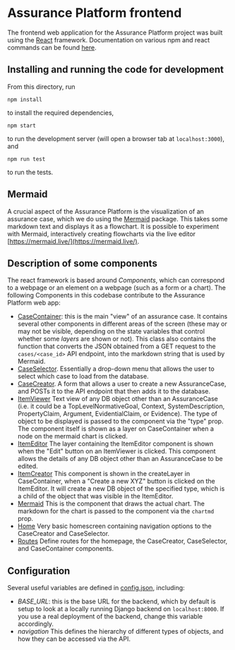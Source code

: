 # Assurance Platform frontend

The frontend web application for the Assurance Platform project was built using the [React](https://reactjs.org/) framework.
Documentation on various npm and react commands can be found [here](react_info.md).

## Installing and running the code for development

From this directory, run
```
npm install
```
to install the required dependencies,
```
npm start
```
to run the development server (will open a browser tab at `localhost:3000`), and
```
npm run test
```
to run the tests.

## Mermaid

A crucial aspect of the Assurance Platform is the visualization of an assurance case, which we do using the [Mermaid](https://mermaid-js.github.io/mermaid/#/) package.   This takes some markdown text and displays it as a flowchart.  It is possible to experiment with Mermaid, interactively creating flowcharts via the live editor [https://mermaid.live/](https://mermaid.live/).

## Description of some components

The react framework is based around *Components*, which can correspond to a webpage or an element on a webpage (such as a form or a chart).   The following Components in this codebase contribute to the Assurance Platform web app:
* [CaseContainer](src/components/CaseContainer.js): this is the main "view" of an assurance case.  It contains several other components in different areas of the screen (these may or may not be visible, depending on the state variables that control whether some _layers_ are shown or not).  This class also contains the function that converts the JSON obtained from a GET request to the ```cases/<case_id>``` API endpoint, into the markdown string that is used by Mermaid.
* [CaseSelector](src/components/CaseSelector.js). Essentially a drop-down menu that allows the user to select which case to load from the database.
* [CaseCreator](src/components/CaseCreator.js). A form that allows a user to create a new AssuranceCase, and POSTs it to the API endpoint that then adds it to the database.
* [ItemViewer](src/components/ItemViewer.js) Text view of any DB object other than an AssuranceCase (i.e. it could be a TopLevelNormativeGoal, Context, SystemDescription, PropertyClaim, Argument, EvidentialClaim, or Evidence).   The type of object to be displayed is passed to the component via the "type" prop.  The component itself is shown as a layer on CaseContainer when a node on the mermaid chart is clicked.
* [ItemEditor](src/components/ItemEditor.js) The layer containing the ItemEditor component is shown when the "Edit" button on an ItemViewer is clicked.   This component allows the details of any DB object other than an AssuranceCase to be edited.
* [ItemCreator](src/components/ItemCreator.js) This component is shown in the createLayer in CaseContainer, when a "Create a new XYZ" button is clicked on the ItemEditor.  It will create a new DB object of the specified type, which is a child of the object that was visible in the ItemEditor.
* [Mermaid](src/components/Mermaid.js) This is the component that draws the actual chart.   The markdown for the chart is passed to the component via the `chartmd` prop.
* [Home](src/components/Home.js) Very basic homescreen containing navigation options to the CaseCreator and CaseSelector.
* [Routes](src/components/Routes.js) Define routes for the homepage, the CaseCreator, CaseSelector, and CaseContainer components.

## Configuration

Several useful variables are defined in [config.json](src/config.json), including:
* *BASE_URL*: this is the base URL for the backend, which by default is setup to look at a locally running Django backend on `localhost:8000`.   If you use a real deployment of the backend, change this variable accordingly.
* *navigation* This defines the hierarchy of different types of objects, and how they can be accessed via the API.
